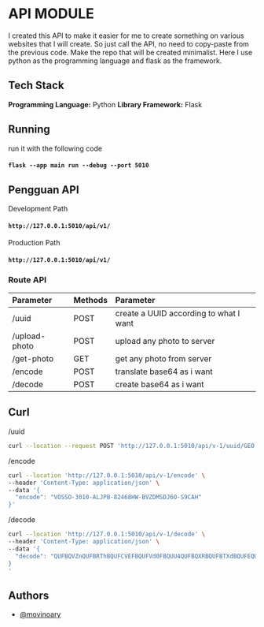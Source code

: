 # API MODULE

I created this API to make it easier for me to create something on various websites that I will create. So just call the API, no need to copy-paste from the previous code. Make the repo that will be created minimalist. Here I use python as the programming language and flask as the framework.

## Tech Stack

**Programming Language:** Python
**Library Framework:** Flask

## Running

run it with the following code

#### `flask --app main run --debug --port 5010`

## Pengguan API

Development Path

#### `http://127.0.0.1:5010/api/v1/`

Production Path

#### `http://127.0.0.1:5010/api/v1/`

### Route API

| Parameter        | Methods | Parameter                              |
| :--------------- | :------ | :------------------------------------- |
| /uuid            | POST    | create a UUID according to what I want |
| /upload-photo    | POST    | upload any photo to server             |
| /get-photo<name> | GET     | get any photo from server              |
| /encode          | POST    | translate base64 as i want             |
| /decode          | POST    | create base64 as i want                |

## Curl

/uuid

```bash
curl --location --request POST 'http://127.0.0.1:5010/api/v-1/uuid/GEO'
```

/encode

```bash
curl --location 'http://127.0.0.1:5010/api/v-1/encode' \
--header 'Content-Type: application/json' \
--data '{
  "encode": "VOSSO-3010-ALJPB-82468HW-BVZDMSDJ6O-S9CAH"
}'
```

/decode

```bash
curl --location 'http://127.0.0.1:5010/api/v-1/decode' \
--header 'Content-Type: application/json' \
--data '{
  "decode": "QUFBQVZnQUFBRThBQUFCVEFBQUFVd0FBQUU4QUFBQXRBQUFBTXdBQUFEQUFBQUF4QUFBQU1BQUFBQzBBQUFCQkFBQUFUQUFBQUVvQUFBQlFBQUFBUWdBQUFDMEFBQUE0QUFBQU1nQUFBRFFBQUFBMkFBQUFPQUFBQUVnQUFBQlhBQUFBTFFBQUFFSUFBQUJXQUFBQVdnQUFBRVFBQUFCTkFBQUFVd0FBQUVRQUFBQktBQUFBTmdBQUFFOEFBQUF0QUFBQVV3QUFBRGtBQUFCREFBQUFRUUFBQUVnPQ=="
}
'
```

## Authors

- [@movinoary](https://github.com/movinoary?tab=repositories)
